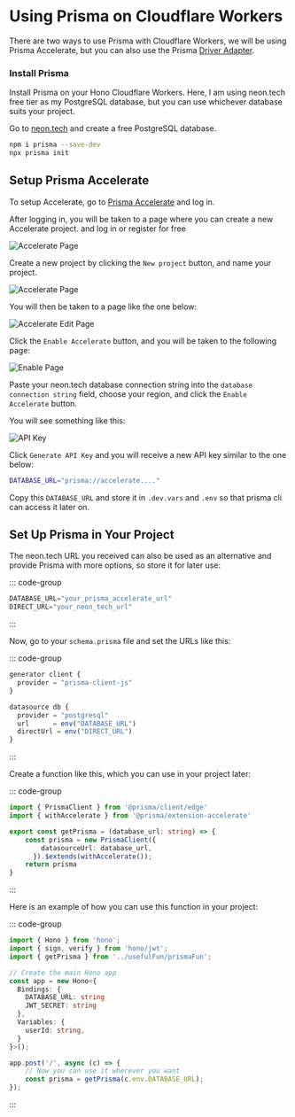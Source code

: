 # Using Prisma on Cloudflare Workers

There are two ways to use Prisma with Cloudflare Workers, we will be using Prisma Accelerate, but you can also use the Prisma [Driver Adapter](https://www.prisma.io/docs/orm/overview/databases/database-drivers).

### Install Prisma

Install Prisma on your Hono Cloudflare Workers. Here, I am using neon.tech free tier as my PostgreSQL database, but you can use whichever database suits your project.

Go to [neon.tech](https://neon.tech/) and create a free PostgreSQL database.

```bash
npm i prisma --save-dev
npx prisma init
```

## Setup Prisma Accelerate

To setup Accelerate, go to [Prisma Accelerate](https://www.prisma.io/data-platform/accelerate?via=start&gad_source=1&gclid=CjwKCAjwvIWzBhAlEiwAHHWgvX8l8e7xQtqurVYanQ6LmbNheNvCB-4FL0G6BFEfPrUdGyH3qSllqxoCXDoQAvD_BwE) and log in.

After logging in, you will be taken to a page where you can create a new Accelerate project. and log in or register for free

![Accelerate Page](/images/prismaAcceleratePage.png)

Create a new project by clicking the `New project` button, and name your project.

![Accelerate Page](/images/accelerateCreateProject.png)

You will then be taken to a page like the one below:

![Accelerate Edit Page](/images/accelerateProjectPage.png)

Click the `Enable Accelerate` button, and you will be taken to the following page:

![Enable Page](/images/EnableAccelerate.png)

Paste your neon.tech database connection string into the `database connection string` field, choose your region, and click the `Enable Accelerate` button.

You will see something like this:

![API Key](/images/generateApiKey.png)

Click `Generate API Key` and you will receive a new API key similar to the one below:

```bash
DATABASE_URL="prisma://accelerate...."
```

Copy this `DATABASE_URL` and store it in `.dev.vars` and `.env` so that prisma cli can access it later on.


## Set Up Prisma in Your Project
The neon.tech URL you received can also be used as an alternative and provide Prisma with more options, so store it for later use:


::: code-group  
```ts [.dev.vars]  
DATABASE_URL="your_prisma_accelerate_url"  
DIRECT_URL="your_neon_tech_url"  
``` 
:::


Now, go to your `schema.prisma` file and set the URLs like this:

::: code-group
```ts [.env]
generator client {
  provider = "prisma-client-js"
}

datasource db {
  provider = "postgresql"
  url      = env("DATABASE_URL")
  directUrl = env("DIRECT_URL")
}
```
:::

Create a function like this, which you can use in your project later:

::: code-group
```ts
import { PrismaClient } from '@prisma/client/edge'
import { withAccelerate } from '@prisma/extension-accelerate'

export const getPrisma = (database_url: string) => {
    const prisma = new PrismaClient({
        datasourceUrl: database_url,
      }).$extends(withAccelerate());
    return prisma
}
```
:::

Here is an example of how you can use this function in your project:

::: code-group
```ts
import { Hono } from 'hono';
import { sign, verify } from 'hono/jwt';
import { getPrisma } from '../usefulFun/prismaFun';

// Create the main Hono app
const app = new Hono<{
  Bindings: {
    DATABASE_URL: string
    JWT_SECRET: string
  },
  Variables: {
    userId: string,
  }
}>();

app.post('/', async (c) => {
    // Now you can use it wherever you want
    const prisma = getPrisma(c.env.DATABASE_URL);
});
```
:::